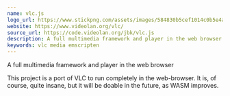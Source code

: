 ```yaml
---
name: vlc.js
logo_url: https://www.stickpng.com/assets/images/584830b5cef1014c0b5e4a9c.png
website: https://www.videolan.org/vlc/
source_url: https://code.videolan.org/jbk/vlc.js
description: A full multimedia framework and player in the web browser
keywords: vlc media emscripten
---
```


A full multimedia framework and player in the web browser

This project is a port of VLC to run completely in the web-browser. It is, of course, quite insane, but it will be doable in the future, as WASM improves.
